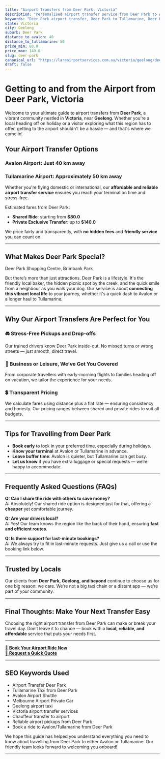 ```yaml
---
title: "Airport Transfers from Deer Park, Victoria"
description: "Personalised airport transfer service from Deer Park to Avalon and Tullamarine airports. Enjoy a smooth, affordable ride with us!"
keywords: "Deer Park airport transfer, Deer Park to Tullamarine, Deer Park to Avalon, airport taxi Deer Park, private airport transfer Deer Park, shared ride Deer Park, Deer Park transfers, airport shuttle Deer Park, book Deer Park airport taxi, affordable Deer Park airport transfer, Deer Park airport transfer service, airport transfer Geelong, airport transfer Melbourne, Melbourne airport taxi, airport transfers Victoria, Tullamarine airport shuttle, Avalon airport transfers, Melbourne private transfer, airport transport services Melbourne"
state: Victoria
city: Geelong
suburb: Deer Park
distance_to_avalon: 40
distance_to_tullamarine: 50
price_min: 80.0
price_max: 140.0
slug: deer-park
canonical_url: "https://laraairportservices.com.au/victoria/geelong/deer-park/"
draft: false
---
```


# Getting to and from the Airport from Deer Park, Victoria

Welcome to your ultimate guide to airport transfers from **Deer Park**, a vibrant community nestled in **Victoria**, near **Geelong**. Whether you're a local heading off on holiday or a visitor exploring what this region has to offer, getting to the airport shouldn't be a hassle — and that's where we come in!

## Your Airport Transfer Options

### Avalon Airport: Just 40 km away  
### Tullamarine Airport: Approximately 50 km away

Whether you're flying domestic or international, our **affordable and reliable airport transfer service** ensures you reach your terminal on time and stress-free.

Estimated fares from Deer Park:
- **Shared Ride**: starting from **$80.0**
- **Private Exclusive Transfer**: up to **$140.0**

We price fairly and transparently, with **no hidden fees** and **friendly service** you can count on.

---

## What Makes Deer Park Special?

Deer Park Shopping Centre, Brimbank Park

But there’s more than just attractions. Deer Park is a lifestyle. It's the friendly local baker, the hidden picnic spot by the creek, and the quick smile from a neighbour as you walk your dog. Our service is about **connecting this vibrant local life** to your journey, whether it's a quick dash to Avalon or a longer haul to Tullamarine.

---

## Why Our Airport Transfers Are Perfect for You

### 🚘 Stress-Free Pickups and Drop-offs
Our trained drivers know Deer Park inside-out. No missed turns or wrong streets — just smooth, direct travel.

### 💼 Business or Leisure, We’ve Got You Covered
From corporate travellers with early-morning flights to families heading off on vacation, we tailor the experience for your needs.

### 💲 Transparent Pricing
We calculate fares using distance plus a flat rate — ensuring consistency and honesty. Our pricing ranges between shared and private rides to suit all budgets.

---

## Tips for Travelling from Deer Park

- **Book early** to lock in your preferred time, especially during holidays.
- **Know your terminal** at Avalon or Tullamarine in advance.
- **Leave buffer time**: Avalon is quieter, but Tullamarine can get busy.
- **Let us know** if you have extra luggage or special requests — we’re happy to accommodate.

---

## Frequently Asked Questions (FAQs)

**Q: Can I share the ride with others to save money?**  
A: Absolutely! Our shared ride option is designed just for that, offering a **cheaper** yet comfortable journey.

**Q: Are your drivers local?**  
A: Yes! Our team knows the region like the back of their hand, ensuring **fast and efficient routes**.

**Q: Is there support for last-minute bookings?**  
A: We always try to fit in last-minute requests. Just give us a call or use the booking link below.

---

## Trusted by Locals

Our clients from **Deer Park, Geelong, and beyond** continue to choose us for one big reason: we care. We’re not a big taxi chain or a distant app — we’re part of your community.

---

## Final Thoughts: Make Your Next Transfer Easy

Choosing the right airport transfer from Deer Park can make or break your travel day. Don’t leave it to chance — book with a **local, reliable, and affordable** service that puts your needs first.

---

[📅 **Book Your Airport Ride Now**](https://laraairportservices.square.site/s/appointments)  
[📧 **Request a Quick Quote**](https://laraairportservices.square.site/contact-us)

---

## SEO Keywords Used
- Airport Transfer Deer Park
- Tullamarine Taxi from Deer Park
- Avalon Airport Shuttle
- Melbourne Airport Private Car
- Geelong airport taxi
- Victoria airport transfer services
- Chauffeur transfer to airport
- Reliable airport pickups from Deer Park
- Book a ride to Avalon/Tullamarine from Deer Park

We hope this guide has helped you understand everything you need to know about travelling from Deer Park to either Avalon or Tullamarine. Our friendly team looks forward to welcoming you onboard!

---
